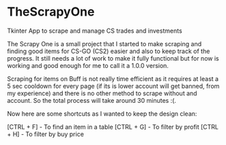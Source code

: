# TheScrapyOne
Tkinter App to scrape and manage CS trades and investments

The Scrapy One is a small project that I started to make scraping and finding good items for CS-GO (CS2) easier and also to keep track of the progress. It still needs a lot of work to make it fully functional but for now is working and good enough for me to call it a 1.0.0 version. 

Scraping for items on Buff is not really time efficient as it requires at least a 5 sec cooldown for every page (if its is lower account will get banned, from my experience) and there is no other method to scrape without and account. So the total process will take around 30 minutes :(. 

Now here are some shortcuts as I wanted to keep the design clean: 

[CTRL + F] - To find an item in a table 
[CTRL + G] - To filter by profit
[CTRL + H] - To filter by buy price